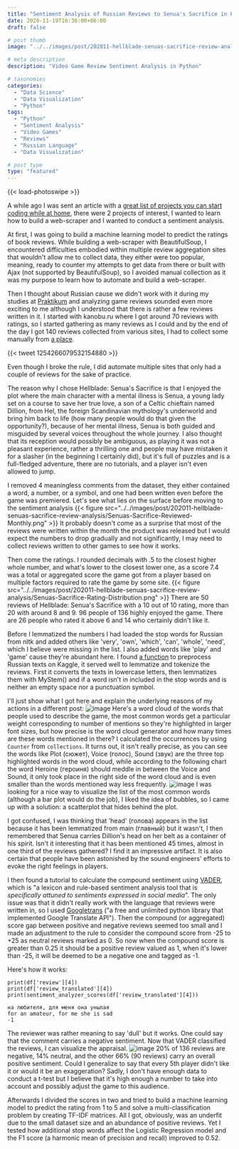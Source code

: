 ```yaml
---
title: "Sentiment Analysis of Russian Reviews to Senua's Sacrifice in Python"
date: 2020-11-19T16:36:00+06:00
draft: false

# post thumb
image: "../../images/post/202011-hellblade-senuas-sacrifice-review-analysis/hellblade-rule-based-sentiment-analysis.png"

# meta description
description: "Video Game Review Sentiment Analysis in Python"

# taxonomies
categories:
  - "Data Science"
  - "Data Visualization"
  - "Python"
tags:
  - "Python"
  - "Sentiment Analysis"
  - "Video Games"
  - "Reviews"
  - "Russian Language"
  - "Data Visualization"

# post type
type: "featured"
---
```

{{< load-photoswipe >}}

A while ago I was sent an article with a [great list of projects you can start coding while at home](https://medium.com/better-programming/a-great-list-of-projects-you-can-start-coding-while-at-home-237a8a922543), there were 2 projects of interest, I wanted to learn how to build a web-scraper and I wanted to conduct a sentiment analysis.

At first, I was going to build a machine learning model to predict the ratings of book reviews. While building a web-scraper with BeautifulSoup, I encountered difficulties embodied within multiple review aggregation sites that wouldn't allow me to collect data, they either were too popular, meaning, ready to counter my attempts to get data from there or built with Ajax (not supported by BeautifulSoup), so I avoided manual collection as it was my purpose to learn how to automate and build a web-scraper.

Then I thought about Russian cause we didn't work with it during my studies at [Praktikum](/on-my-studies-at-yandex-praktikum/) and analyzing game reviews sounded even more exciting to me although I understood that there is rather a few reviews written in it. I started with kanobu.ru where I got around 70 reviews with ratings, so I started gathering as many reviews as I could and by the end of the day I got 140 reviews collected from various sites, I had to collect some manually from [a place](https://otzovik.com/reviews/hellblade_senua_s_sacrifice-igra_dlya_pc/).

{{< tweet 1254266079532154880 >}}

Even though I broke the rule, I did automate multiple sites that only had a couple of reviews for the sake of practice.

The reason why I chose Hellblade: Senua's Sacrifice is that I enjoyed the plot where the main character with a mental illness is Senua, a young lady set on a course to save her true love, a son of a Celtic chieftain named Dillion, from Hel, the foreign Scandinavian mythology's underworld and bring him back to life (how many people would do that given the opportunity?), because of her mental illness, Senua is both guided and misguided by several voices throughout the whole journey. I also thought that its reception would possibly be ambiguous, as playing it was not a pleasant experience, rather a thrilling one and people may have mistaken it for a slasher (in the beginning I certainly did), but it's full of puzzles and is a full-fledged adventure, there are no tutorials, and a player isn't even allowed to jump.

I removed 4 meaningless comments from the dataset, they either contained a word, a number, or a symbol, and one had been written even before the game was premiered.
Let's see what lies on the surface before moving to the sentiment analysis
{{< figure src="../../images/post/202011-hellblade-senuas-sacrifice-review-analysis/Senuas-Sacrifice-Reviewed-Monthly.png" >}}
It probably doesn't come as a surprise that most of the reviews were written within the month the product was released but I would expect the numbers to drop gradually and not significantly, I may need to collect reviews written to other games to see how it works.

Then come the ratings.
I rounded decimals with .5 to the closest higher whole number, and what's lower to the closest lower one, as a score 7.4 was a total or aggregated score the game got from a player based on multiple factors required to rate the game by some site.
{{< figure src="../../images/post/202011-hellblade-senuas-sacrifice-review-analysis/Senuas-Sacrifice-Rating-Distribution.png" >}}
There are 50 reviews of Hellblade: Senua's Sacrifice with a 10 out of 10 rating, more than 20 with around 8 and 9. 96 people of 136 highly enjoyed the game. There are 26 people who rated it above 6 and 14 who certainly didn't like it.

Before I lemmatized the numbers I had loaded the stop words for Russian from nltk and added others like 'very', 'own', 'which', 'can', 'whole', 'need', which I believe were missing in the list. I also added words like 'play' and 'game' cause they're abundant here.
I found [a function](https://www.kaggle.com/alxmamaev/how-to-easy-preprocess-russian-text) to preprocess Russian texts on Kaggle, it served well to lemmatize and tokenize the reviews. First it converts the texts in lowercase letters, then lemmatizes them with MyStem() and if a word isn't in included in the stop words and is neither an empty space nor a punctuation symbol.

I'll just show what I got here and explain the underlying reasons of my actions in a different post:
![image](../../images/post/202011-hellblade-senuas-sacrifice-review-analysis/wordcloud_with_mystopwords.png?style=centerme)
Here's a word cloud of the words that people used to describe the game, the most common words get a particular weight corresponding to number of mentions so they're highlighted in larger font sizes, but how precise is the word cloud generator and how many times are these words mentioned in there? I calculated the occurrences by using `Counter` from `collections`.
It turns out, it isn't really precise, as you can see the words like Plot (сюжет), Voice (голос), Sound (звук) are the three top highlighted words in the word cloud, while according to the following chart the word Heroine (героиня) should meddle in between the Voice and Sound, it only took place in the right side of the word cloud and is even smaller than the words mentioned way less frequently.
![image](../../images/post/202011-hellblade-senuas-sacrifice-review-analysis/Most-Frequently-Mentioned-Words.png?style=centerme)
I was looking for a nice way to visualize the list of the most common words (although a bar plot would do the job), I liked the idea of bubbles, so I came up with a solution: a scatterplot that hides behind the plot.

I got confused, I was thinking that 'head' (голова) appears in the list because it has been lemmatized from main (главный) but it wasn't, I then remembered that Senua carries Dillion's head on her belt as a container of his spirit. Isn't it interesting that it has been mentioned 45 times, almost in one third of the reviews gathered? I find it an impressive artifact. It is also certain that people have been astonished by the sound engineers' efforts to evoke the right feelings in players.

I then found a tutorial to calculate the compound sentiment using [VADER](https://github.com/cjhutto/vaderSentiment), which is "a lexicon and rule-based sentiment analysis tool that is *specifically attuned to sentiments expressed in social media*". The only issue was that it didn't really work with the language that reviews were written in, so I used [Googletrans](https://pypi.org/project/googletrans/) ("a free and unlimited python library that implemented Google Translate API").
Then the compound (or aggregated) score gap between positive and negative reviews seemed too small and I made an adjustment to the rule to consider the compound score from -25 to +25 as neutral reviews marked as 0.
So now when the compound score is greater than 0.25 it should be a positive review valued as 1, when it's lower than -25, it will be deemed to be a negative one and tagged as -1.

Here's how it works:

```
print(df['review'][4])
print(df['review_translated'][4])
print(sentiment_analyzer_scores(df['review_translated'][4]))
```

```
на любителя, для меня она унылая
for an amateur, for me she is sad
-1
```

The reviewer was rather meaning to say 'dull' but it works. One could say that the comment carries a negative sentiment. Now that VADER classified the reviews, I can visualize the appraisal.
![image](../../images/post/202011-hellblade-senuas-sacrifice-review-analysis/Senuas-Sacrifice-Reviews-Sentiment-Distribution-pie-pyplot.png?style=centerme)
20% of 136 reviews are negative, 14% neutral, and the other 66% (90 reviews) carry an overall positive sentiment. Could I generalize to say that every 5th player didn't like it or would it be an exaggeration? Sadly, I don't have enough data to conduct a t-test but I believe that it's high enough a number to take into account and possibly adjust the game to this audience.

Afterwards I divided the scores in two and tried to build a machine learning model to predict the rating from 1 to 5 and solve a multi-classification problem by creating TF-IDF matrices. All I got, obviously, was an underfit due to the small dataset size and an abundance of positive reviews. Yet I tested how additional stop words affect the Logistic Regression model and the F1 score (a harmonic mean of precision and recall) improved to 0.52.

